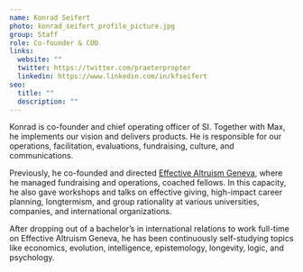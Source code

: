 ```yaml
---
name: Konrad Seifert
photo: konrad_seifert_profile_picture.jpg
group: Staff
role: Co-founder & COO
links:
  website: ""
  twitter: https://twitter.com/praeterpropter
  linkedin: https://www.linkedin.com/in/kfseifert
seo:
  title: ""
  description: ""
---
```

Konrad is co-founder and chief operating officer of SI. Together with Max, he implements our vision and delivers products. He is responsible for our operations, facilitation, evaluations, fundraising, culture, and communications. 

Previously, he co-founded and directed [Effective Altruism Geneva](https://eageneva.org/), where he managed fundraising and operations, coached fellows. In this capacity, he also gave workshops and talks on effective giving, high-impact career planning, longtermism, and group rationality at various universities, companies, and international organizations. 

After dropping out of a bachelor’s in international relations to work full-time on Effective Altruism Geneva, he has been continuously self-studying topics like economics, evolution, intelligence, epistemology, longevity, logic, and psychology.